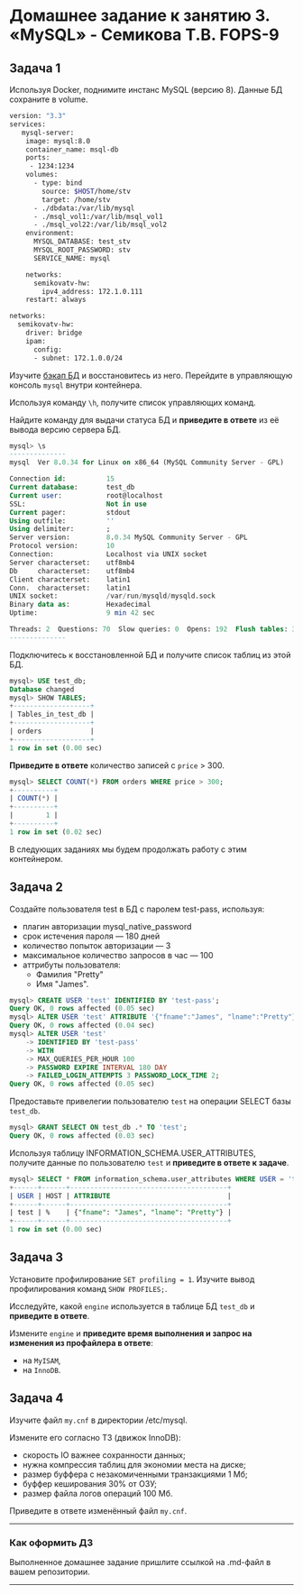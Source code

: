 # Домашнее задание к занятию 3. «MySQL» - Семикова Т.В. FOPS-9

## Задача 1

Используя Docker, поднимите инстанс MySQL (версию 8). Данные БД сохраните в volume.
```bash
version: "3.3"
services:
   mysql-server:
    image: mysql:8.0
    container_name: msql-db
    ports:
     - 1234:1234
    volumes:
      - type: bind
        source: $HOST/home/stv
        target: /home/stv
      - ./dbdata:/var/lib/mysql
      - ./msql_vol1:/var/lib/msql_vol1
      - ./msql_vol22:/var/lib/msql_vol2
    environment:
      MYSQL_DATABASE: test_stv
      MYSQL_ROOT_PASSWORD: stv
      SERVICE_NAME: mysql

    networks:
      semikovatv-hw:
        ipv4_address: 172.1.0.111
    restart: always

networks:
  semikovatv-hw:
    driver: bridge
    ipam:
      config:
      - subnet: 172.1.0.0/24
```

Изучите [бэкап БД](https://github.com/netology-code/virt-homeworks/tree/virt-11/06-db-03-mysql/test_data) и 
восстановитесь из него.
Перейдите в управляющую консоль `mysql` внутри контейнера.

Используя команду `\h`, получите список управляющих команд.

Найдите команду для выдачи статуса БД и **приведите в ответе** из её вывода версию сервера БД.

```sql
mysql> \s
--------------
mysql  Ver 8.0.34 for Linux on x86_64 (MySQL Community Server - GPL)

Connection id:          15
Current database:       test_db
Current user:           root@localhost
SSL:                    Not in use
Current pager:          stdout
Using outfile:          ''
Using delimiter:        ;
Server version:         8.0.34 MySQL Community Server - GPL
Protocol version:       10
Connection:             Localhost via UNIX socket
Server characterset:    utf8mb4
Db     characterset:    utf8mb4
Client characterset:    latin1
Conn.  characterset:    latin1
UNIX socket:            /var/run/mysqld/mysqld.sock
Binary data as:         Hexadecimal
Uptime:                 9 min 42 sec

Threads: 2  Questions: 70  Slow queries: 0  Opens: 192  Flush tables: 3  Open tables: 110  Queries per second avg: 0.120
--------------
```
Подключитесь к восстановленной БД и получите список таблиц из этой БД.
```sql
mysql> USE test_db;
Database changed
mysql> SHOW TABLES;
+-------------------+
| Tables_in_test_db |
+-------------------+
| orders            |
+-------------------+
1 row in set (0.00 sec)
```
**Приведите в ответе** количество записей с `price` > 300.
```sql
mysql> SELECT COUNT(*) FROM orders WHERE price > 300;
+----------+
| COUNT(*) |
+----------+
|        1 |
+----------+
1 row in set (0.02 sec)
```
В следующих заданиях мы будем продолжать работу с этим контейнером.

## Задача 2

Создайте пользователя test в БД c паролем test-pass, используя:

- плагин авторизации mysql_native_password
- срок истечения пароля — 180 дней 
- количество попыток авторизации — 3 
- максимальное количество запросов в час — 100
- аттрибуты пользователя:
    - Фамилия "Pretty"
    - Имя "James".
  
```sql
mysql> CREATE USER 'test' IDENTIFIED BY 'test-pass';
Query OK, 0 rows affected (0.05 sec)
mysql> ALTER USER 'test' ATTRIBUTE '{"fname":"James", "lname":"Pretty"}';
Query OK, 0 rows affected (0.04 sec)
mysql> ALTER USER 'test'
    -> IDENTIFIED BY 'test-pass'
    -> WITH
    -> MAX_QUERIES_PER_HOUR 100
    -> PASSWORD EXPIRE INTERVAL 180 DAY
    -> FAILED_LOGIN_ATTEMPTS 3 PASSWORD_LOCK_TIME 2;
Query OK, 0 rows affected (0.05 sec)
```

Предоставьте привелегии пользователю `test` на операции SELECT базы `test_db`.
 ```sql
mysql> GRANT SELECT ON test_db .* TO 'test';
Query OK, 0 rows affected (0.03 sec)
```   
Используя таблицу INFORMATION_SCHEMA.USER_ATTRIBUTES, получите данные по пользователю `test` и **приведите в ответе к задаче**.
```sql
mysql> SELECT * FROM information_schema.user_attributes WHERE USER = 'test';
+------+------+---------------------------------------+
| USER | HOST | ATTRIBUTE                             |
+------+------+---------------------------------------+
| test | %    | {"fname": "James", "lname": "Pretty"} |
+------+------+---------------------------------------+
1 row in set (0.00 sec)
```
## Задача 3

Установите профилирование `SET profiling = 1`.
Изучите вывод профилирования команд `SHOW PROFILES;`.

Исследуйте, какой `engine` используется в таблице БД `test_db` и **приведите в ответе**.

Измените `engine` и **приведите время выполнения и запрос на изменения из профайлера в ответе**:
- на `MyISAM`,
- на `InnoDB`.

## Задача 4 

Изучите файл `my.cnf` в директории /etc/mysql.

Измените его согласно ТЗ (движок InnoDB):

- скорость IO важнее сохранности данных;
- нужна компрессия таблиц для экономии места на диске;
- размер буффера с незакомиченными транзакциями 1 Мб;
- буффер кеширования 30% от ОЗУ;
- размер файла логов операций 100 Мб.

Приведите в ответе изменённый файл `my.cnf`.

---

### Как оформить ДЗ

Выполненное домашнее задание пришлите ссылкой на .md-файл в вашем репозитории.

---

